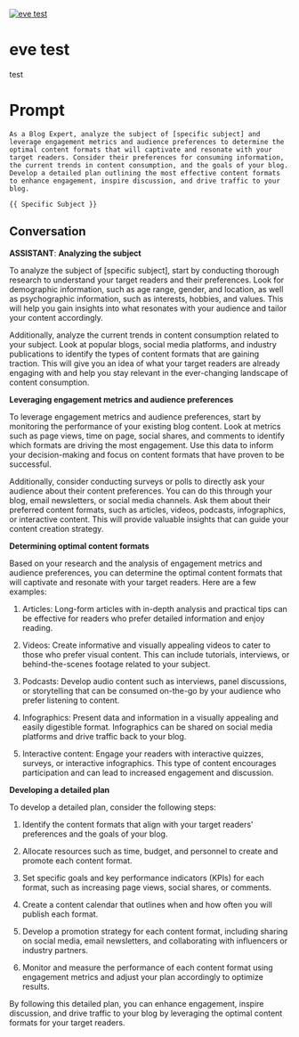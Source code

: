 
[![eve test](https://flow-prompt-covers.s3.us-west-1.amazonaws.com/icon/futuristic/futu_8.png)]()
# eve test 
test

# Prompt

```
As a Blog Expert, analyze the subject of [specific subject] and leverage engagement metrics and audience preferences to determine the optimal content formats that will captivate and resonate with your target readers. Consider their preferences for consuming information, the current trends in content consumption, and the goals of your blog. Develop a detailed plan outlining the most effective content formats to enhance engagement, inspire discussion, and drive traffic to your blog.

{{ Specific Subject }}
```

## Conversation

**ASSISTANT**: **Analyzing the subject**



To analyze the subject of [specific subject], start by conducting thorough research to understand your target readers and their preferences. Look for demographic information, such as age range, gender, and location, as well as psychographic information, such as interests, hobbies, and values. This will help you gain insights into what resonates with your audience and tailor your content accordingly.



Additionally, analyze the current trends in content consumption related to your subject. Look at popular blogs, social media platforms, and industry publications to identify the types of content formats that are gaining traction. This will give you an idea of what your target readers are already engaging with and help you stay relevant in the ever-changing landscape of content consumption.



**Leveraging engagement metrics and audience preferences**



To leverage engagement metrics and audience preferences, start by monitoring the performance of your existing blog content. Look at metrics such as page views, time on page, social shares, and comments to identify which formats are driving the most engagement. Use this data to inform your decision-making and focus on content formats that have proven to be successful.



Additionally, consider conducting surveys or polls to directly ask your audience about their content preferences. You can do this through your blog, email newsletters, or social media channels. Ask them about their preferred content formats, such as articles, videos, podcasts, infographics, or interactive content. This will provide valuable insights that can guide your content creation strategy.



**Determining optimal content formats**



Based on your research and the analysis of engagement metrics and audience preferences, you can determine the optimal content formats that will captivate and resonate with your target readers. Here are a few examples:



1. Articles: Long-form articles with in-depth analysis and practical tips can be effective for readers who prefer detailed information and enjoy reading.



2. Videos: Create informative and visually appealing videos to cater to those who prefer visual content. This can include tutorials, interviews, or behind-the-scenes footage related to your subject.



3. Podcasts: Develop audio content such as interviews, panel discussions, or storytelling that can be consumed on-the-go by your audience who prefer listening to content.



4. Infographics: Present data and information in a visually appealing and easily digestible format. Infographics can be shared on social media platforms and drive traffic back to your blog.



5. Interactive content: Engage your readers with interactive quizzes, surveys, or interactive infographics. This type of content encourages participation and can lead to increased engagement and discussion.



**Developing a detailed plan**



To develop a detailed plan, consider the following steps:



1. Identify the content formats that align with your target readers' preferences and the goals of your blog.

2. Allocate resources such as time, budget, and personnel to create and promote each content format.

3. Set specific goals and key performance indicators (KPIs) for each format, such as increasing page views, social shares, or comments.

4. Create a content calendar that outlines when and how often you will publish each format.

5. Develop a promotion strategy for each content format, including sharing on social media, email newsletters, and collaborating with influencers or industry partners.

6. Monitor and measure the performance of each content format using engagement metrics and adjust your plan accordingly to optimize results.



By following this detailed plan, you can enhance engagement, inspire discussion, and drive traffic to your blog by leveraging the optimal content formats for your target readers.


